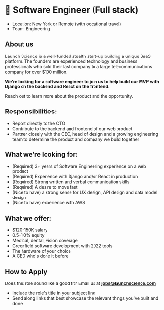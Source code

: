 # :hammer: Software Engineer (Full stack)

- Location: New York or Remote (with occational travel)
- Team: Engineering

## About us

Launch Science is a well-funded stealth start-up building a unique SaaS platform. The founders are experienced technology and business professionals who sold their last company to a large telecommunications company for over $100 million.

**We’re looking for a software engineer to join us to help build our MVP with Django on the backend and React on the frontend.**

Reach out to learn more about the product and the opportunity.

## Responsibilities:

- Report directly to the CTO
- Contribute to the backend and frontend of our web product
- Partner closely with the CEO, head of design and a growing engineering team to determine the product and company we build together

## What we’re looking for:

- (Required) 3+ years of Software Engineering experience on a web product
- (Required) Experience with Django and/or React in production
- (Required) Strong written and verbal communication skills
- (Required) A desire to move fast
- (Nice to have) a strong sense for UX design, API design and data model design
- (Nice to have) experience with AWS

## What we offer:

- $120-150K salary
- 0.5-1.0% equity
- Medical, dental, vision coverage
- Greenfield software development with 2022 tools
- The hardware of your choice
- A CEO who's done it before

## How to Apply

Does this role sound like a good fit? Email us at **jobs@launchscience.com**

- Include the role's title in your subject line
- Send along links that best showcase the relevant things you've built and done
